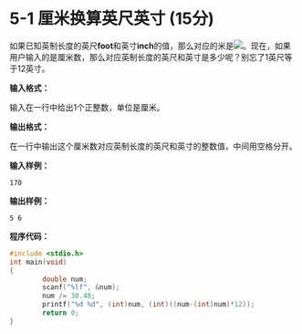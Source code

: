 # 5-1 厘米换算英尺英寸   (15分)

如果已知英制长度的英尺**foot**和英寸**inch**的值，那么对应的米是<img src="http://www.forkosh.com/mathtex.cgi? \Large (foot+inch/12)\times 0.3048">。现在，如果用户输入的是厘米数，那么对应英制长度的英尺和英寸是多少呢？别忘了1英尺等于12英寸。

**输入格式：**

输入在一行中给出1个正整数，单位是厘米。

**输出格式：**

在一行中输出这个厘米数对应英制长度的英尺和英寸的整数值，中间用空格分开。

**输入样例：**
```
170
```

**输出样例：**
```
5 6
```

**程序代码：**
```c
#include <stdio.h>
int main(void)
{
        double num;
        scanf("%lf", &num);
        num /= 30.48;
        printf("%d %d", (int)num, (int)((num-(int)num)*12));
        return 0;
}
```